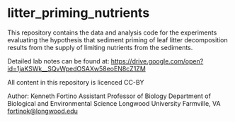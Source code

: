 # litter_priming_nutrients


This repository contains the data and analysis code for the experiments evaluating the hypothesis that sediment priming of leaf litter decomposition results from the supply of limiting nutrients from the sediments.

Detailed lab notes can be found at: https://drive.google.com/open?id=1jaKSWk__SQvWpedOSAXw58eoEN8cZ1ZM


All content in this repository is licenced CC-BY

Author:
Kenneth Fortino
Assistant Professor of Biology
Department of Biological and Environmental Science
Longwood University
Farmville, VA
fortinok@longwood.edu
